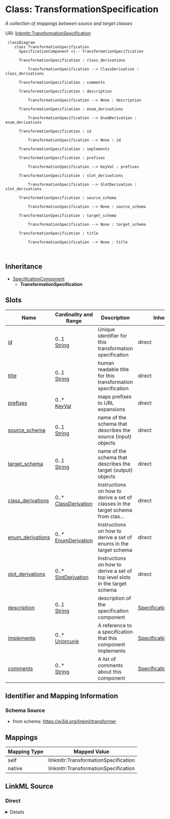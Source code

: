 

# Class: TransformationSpecification


_A collection of mappings between source and target classes_





URI: [linkmltr:TransformationSpecification](https://w3id.org/linkml/transformer/TransformationSpecification)




```mermaid
 classDiagram
    class TransformationSpecification
      SpecificationComponent <|-- TransformationSpecification
      
      TransformationSpecification : class_derivations
        
          TransformationSpecification --> ClassDerivation : class_derivations
        
      TransformationSpecification : comments
        
      TransformationSpecification : description
        
          TransformationSpecification --> None : description
        
      TransformationSpecification : enum_derivations
        
          TransformationSpecification --> EnumDerivation : enum_derivations
        
      TransformationSpecification : id
        
          TransformationSpecification --> None : id
        
      TransformationSpecification : implements
        
      TransformationSpecification : prefixes
        
          TransformationSpecification --> KeyVal : prefixes
        
      TransformationSpecification : slot_derivations
        
          TransformationSpecification --> SlotDerivation : slot_derivations
        
      TransformationSpecification : source_schema
        
          TransformationSpecification --> None : source_schema
        
      TransformationSpecification : target_schema
        
          TransformationSpecification --> None : target_schema
        
      TransformationSpecification : title
        
          TransformationSpecification --> None : title
        
      
```





## Inheritance
* [SpecificationComponent](SpecificationComponent.md)
    * **TransformationSpecification**



## Slots

| Name | Cardinality and Range | Description | Inheritance |
| ---  | --- | --- | --- |
| [id](id.md) | 0..1 <br/> [String](String.md) | Unique identifier for this transformation specification | direct |
| [title](title.md) | 0..1 <br/> [String](String.md) | human readable title for this transformation specification | direct |
| [prefixes](prefixes.md) | 0..* <br/> [KeyVal](KeyVal.md) | maps prefixes to URL expansions | direct |
| [source_schema](source_schema.md) | 0..1 <br/> [String](String.md) | name of the schema that describes the source (input) objects | direct |
| [target_schema](target_schema.md) | 0..1 <br/> [String](String.md) | name of the schema that describes the target (output) objects | direct |
| [class_derivations](class_derivations.md) | 0..* <br/> [ClassDerivation](ClassDerivation.md) | Instructions on how to derive a set of classes in the target schema from clas... | direct |
| [enum_derivations](enum_derivations.md) | 0..* <br/> [EnumDerivation](EnumDerivation.md) | Instructions on how to derive a set of enums in the target schema | direct |
| [slot_derivations](slot_derivations.md) | 0..* <br/> [SlotDerivation](SlotDerivation.md) | Instructions on how to derive a set of top level slots in the target schema | direct |
| [description](description.md) | 0..1 <br/> [String](String.md) | description of the specification component | [SpecificationComponent](SpecificationComponent.md) |
| [implements](implements.md) | 0..* <br/> [Uriorcurie](Uriorcurie.md) | A reference to a specification that this component implements | [SpecificationComponent](SpecificationComponent.md) |
| [comments](comments.md) | 0..* <br/> [String](String.md) | A list of comments about this component | [SpecificationComponent](SpecificationComponent.md) |









## Identifier and Mapping Information







### Schema Source


* from schema: https://w3id.org/linkml/transformer





## Mappings

| Mapping Type | Mapped Value |
| ---  | ---  |
| self | linkmltr:TransformationSpecification |
| native | linkmltr:TransformationSpecification |





## LinkML Source

<!-- TODO: investigate https://stackoverflow.com/questions/37606292/how-to-create-tabbed-code-blocks-in-mkdocs-or-sphinx -->

### Direct

<details>
```yaml
name: TransformationSpecification
description: A collection of mappings between source and target classes
from_schema: https://w3id.org/linkml/transformer
is_a: SpecificationComponent
attributes:
  id:
    name: id
    description: Unique identifier for this transformation specification
    from_schema: https://w3id.org/linkml/transformer
    rank: 1000
    slot_uri: schema:identifier
    domain_of:
    - TransformationSpecification
  title:
    name: title
    description: human readable title for this transformation specification
    from_schema: https://w3id.org/linkml/transformer
    rank: 1000
    slot_uri: dcterms:title
    domain_of:
    - TransformationSpecification
  prefixes:
    name: prefixes
    description: maps prefixes to URL expansions
    from_schema: https://w3id.org/linkml/transformer
    rank: 1000
    slot_uri: sh:declare
    multivalued: true
    domain_of:
    - TransformationSpecification
    range: KeyVal
    inlined: true
  source_schema:
    name: source_schema
    description: name of the schema that describes the source (input) objects
    from_schema: https://w3id.org/linkml/transformer
    rank: 1000
    domain_of:
    - TransformationSpecification
  target_schema:
    name: target_schema
    description: name of the schema that describes the target (output) objects
    from_schema: https://w3id.org/linkml/transformer
    rank: 1000
    domain_of:
    - TransformationSpecification
  class_derivations:
    name: class_derivations
    description: Instructions on how to derive a set of classes in the target schema
      from classes in the source schema.
    from_schema: https://w3id.org/linkml/transformer
    rank: 1000
    multivalued: true
    domain_of:
    - TransformationSpecification
    range: ClassDerivation
    inlined: true
  enum_derivations:
    name: enum_derivations
    description: Instructions on how to derive a set of enums in the target schema
    from_schema: https://w3id.org/linkml/transformer
    rank: 1000
    multivalued: true
    domain_of:
    - TransformationSpecification
    range: EnumDerivation
    inlined: true
  slot_derivations:
    name: slot_derivations
    description: Instructions on how to derive a set of top level slots in the target
      schema
    from_schema: https://w3id.org/linkml/transformer
    rank: 1000
    multivalued: true
    domain_of:
    - TransformationSpecification
    - ClassDerivation
    range: SlotDerivation
    inlined: true
tree_root: true

```
</details>

### Induced

<details>
```yaml
name: TransformationSpecification
description: A collection of mappings between source and target classes
from_schema: https://w3id.org/linkml/transformer
is_a: SpecificationComponent
attributes:
  id:
    name: id
    description: Unique identifier for this transformation specification
    from_schema: https://w3id.org/linkml/transformer
    rank: 1000
    slot_uri: schema:identifier
    alias: id
    owner: TransformationSpecification
    domain_of:
    - TransformationSpecification
  title:
    name: title
    description: human readable title for this transformation specification
    from_schema: https://w3id.org/linkml/transformer
    rank: 1000
    slot_uri: dcterms:title
    alias: title
    owner: TransformationSpecification
    domain_of:
    - TransformationSpecification
  prefixes:
    name: prefixes
    description: maps prefixes to URL expansions
    from_schema: https://w3id.org/linkml/transformer
    rank: 1000
    slot_uri: sh:declare
    multivalued: true
    alias: prefixes
    owner: TransformationSpecification
    domain_of:
    - TransformationSpecification
    range: KeyVal
    inlined: true
  source_schema:
    name: source_schema
    description: name of the schema that describes the source (input) objects
    from_schema: https://w3id.org/linkml/transformer
    rank: 1000
    alias: source_schema
    owner: TransformationSpecification
    domain_of:
    - TransformationSpecification
  target_schema:
    name: target_schema
    description: name of the schema that describes the target (output) objects
    from_schema: https://w3id.org/linkml/transformer
    rank: 1000
    alias: target_schema
    owner: TransformationSpecification
    domain_of:
    - TransformationSpecification
  class_derivations:
    name: class_derivations
    description: Instructions on how to derive a set of classes in the target schema
      from classes in the source schema.
    from_schema: https://w3id.org/linkml/transformer
    rank: 1000
    multivalued: true
    alias: class_derivations
    owner: TransformationSpecification
    domain_of:
    - TransformationSpecification
    range: ClassDerivation
    inlined: true
  enum_derivations:
    name: enum_derivations
    description: Instructions on how to derive a set of enums in the target schema
    from_schema: https://w3id.org/linkml/transformer
    rank: 1000
    multivalued: true
    alias: enum_derivations
    owner: TransformationSpecification
    domain_of:
    - TransformationSpecification
    range: EnumDerivation
    inlined: true
  slot_derivations:
    name: slot_derivations
    description: Instructions on how to derive a set of top level slots in the target
      schema
    from_schema: https://w3id.org/linkml/transformer
    rank: 1000
    multivalued: true
    alias: slot_derivations
    owner: TransformationSpecification
    domain_of:
    - TransformationSpecification
    - ClassDerivation
    range: SlotDerivation
    inlined: true
  description:
    name: description
    description: description of the specification component
    from_schema: https://w3id.org/linkml/transformer
    rank: 1000
    slot_uri: dcterms:description
    alias: description
    owner: TransformationSpecification
    domain_of:
    - SpecificationComponent
    range: string
  implements:
    name: implements
    description: A reference to a specification that this component implements.
    from_schema: https://w3id.org/linkml/transformer
    rank: 1000
    multivalued: true
    alias: implements
    owner: TransformationSpecification
    domain_of:
    - SpecificationComponent
    range: uriorcurie
  comments:
    name: comments
    description: A list of comments about this component. Comments are free text,
      and may be used to provide additional information about the component, including
      instructions for its use.
    from_schema: https://w3id.org/linkml/transformer
    rank: 1000
    slot_uri: rdfs:comment
    multivalued: true
    alias: comments
    owner: TransformationSpecification
    domain_of:
    - SpecificationComponent
    range: string
tree_root: true

```
</details>